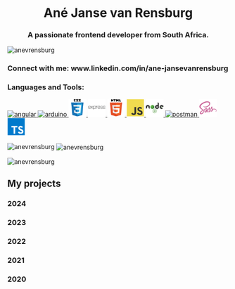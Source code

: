 <h1 align="center">Ané Janse van Rensburg</h1>
<h3 align="center">A passionate frontend developer from South Africa.</h3>

<p align="left"> <img src="https://komarev.com/ghpvc/?username=anevrensburg&label=Profile%20views&color=0e75b6&style=flat" alt="anevrensburg" /> </p>

<h3 align="left">Connect with me: www.linkedin.com/in/ane-jansevanrensburg</h3>
<p align="left">
</p>

<h3 align="left">Languages and Tools:</h3>
<p align="left"> <a href="https://angular.io" target="_blank" rel="noreferrer"> <img src="https://angular.io/assets/images/logos/angular/angular.svg" alt="angular" width="40" height="40"/> </a> <a href="https://www.arduino.cc/" target="_blank" rel="noreferrer"> <img src="https://cdn.worldvectorlogo.com/logos/arduino-1.svg" alt="arduino" width="40" height="40"/> </a> <a href="https://www.w3schools.com/css/" target="_blank" rel="noreferrer"> <img src="https://raw.githubusercontent.com/devicons/devicon/master/icons/css3/css3-original-wordmark.svg" alt="css3" width="40" height="40"/> </a> <a href="https://expressjs.com" target="_blank" rel="noreferrer"> <img src="https://raw.githubusercontent.com/devicons/devicon/master/icons/express/express-original-wordmark.svg" alt="express" width="40" height="40"/> </a> <a href="https://www.w3.org/html/" target="_blank" rel="noreferrer"> <img src="https://raw.githubusercontent.com/devicons/devicon/master/icons/html5/html5-original-wordmark.svg" alt="html5" width="40" height="40"/> </a> <a href="https://developer.mozilla.org/en-US/docs/Web/JavaScript" target="_blank" rel="noreferrer"> <img src="https://raw.githubusercontent.com/devicons/devicon/master/icons/javascript/javascript-original.svg" alt="javascript" width="40" height="40"/> </a> <a href="https://nodejs.org" target="_blank" rel="noreferrer"> <img src="https://raw.githubusercontent.com/devicons/devicon/master/icons/nodejs/nodejs-original-wordmark.svg" alt="nodejs" width="40" height="40"/> </a> <a href="https://postman.com" target="_blank" rel="noreferrer"> <img src="https://www.vectorlogo.zone/logos/getpostman/getpostman-icon.svg" alt="postman" width="40" height="40"/> </a> <a href="https://sass-lang.com" target="_blank" rel="noreferrer"> <img src="https://raw.githubusercontent.com/devicons/devicon/master/icons/sass/sass-original.svg" alt="sass" width="40" height="40"/> </a> <a href="https://www.typescriptlang.org/" target="_blank" rel="noreferrer"> <img src="https://raw.githubusercontent.com/devicons/devicon/master/icons/typescript/typescript-original.svg" alt="typescript" width="40" height="40"/> </a> </p>

<p><img align="left" src="https://github-readme-stats.vercel.app/api/top-langs?username=anevrensburg&show_icons=true&locale=en&layout=compact" alt="anevrensburg" /></p>

<p>&nbsp;<img align="center" src="https://github-readme-stats.vercel.app/api?username=anevrensburg&show_icons=true&locale=en" alt="anevrensburg" /></p>

<p><img align="center" src="https://github-readme-streak-stats.herokuapp.com/?user=anevrensburg&" alt="anevrensburg" /></p>



<h2 align="left">My projects</h2>

<h3 align="left">2024</h3>

<h3 align="left">2023</h3>

<h3 align="left">2022</h3>

<h3 align="left">2021</h3>

<h3 align="left">2020</h3>

